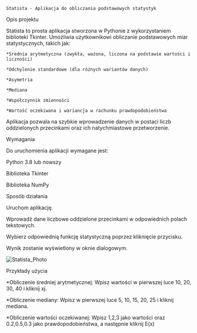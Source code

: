     Statista - Aplikacja do obliczania podstawowych statystyk

Opis projektu

Statista to prosta aplikacja stworzona w Pythonie z wykorzystaniem biblioteki Tkinter. Umożliwia użytkownikowi obliczanie podstawowych miar statystycznych, takich jak:

    *Średnia arytmetyczna (zwykła, ważona, liczona na podstawie wartości i liczności)

    *Odchylenie standardowe (dla różnych wariantów danych)

    *Asymetria

    *Mediana

    *Współczynnik zmienności

    *Wartość oczekiwana i wariancja w rachunku prawdopodobieństwa

Aplikacja pozwala na szybkie wprowadzenie danych w postaci liczb oddzielonych przecinkami oraz ich natychmiastowe przetworzenie.

Wymagania

Do uruchomienia aplikacji wymagane jest:

Python 3.8 lub nowszy

Biblioteka Tkinter

Biblioteka NumPy


Sposób działania

Uruchom aplikację.

Wprowadź dane liczbowe oddzielone przecinkami w odpowiednich polach tekstowych.

Wybierz odpowiednią funkcję statystyczną poprzez kliknięcie przycisku.

Wynik zostanie wyświetlony w oknie dialogowym.

![Statista_Photo](https://github.com/user-attachments/assets/d3440ef1-1b5a-4d34-a1c3-c754ed247181)

Przykłady użycia

*Obliczenie średniej arytmetycznej: Wpisz wartości w pierwszej luce 10, 20, 30, 40 i kliknij xj.

*Obliczenie mediany: Wpisz w pierwszej luce 5, 10, 15, 20, 25 i kliknij mediana.

*Obliczenie wartości oczekiwanej: Wpisz 1,2,3 jako wartości oraz 0.2,0.5,0.3 jako prawdopodobieństwa, a następnie kliknij E(x)


